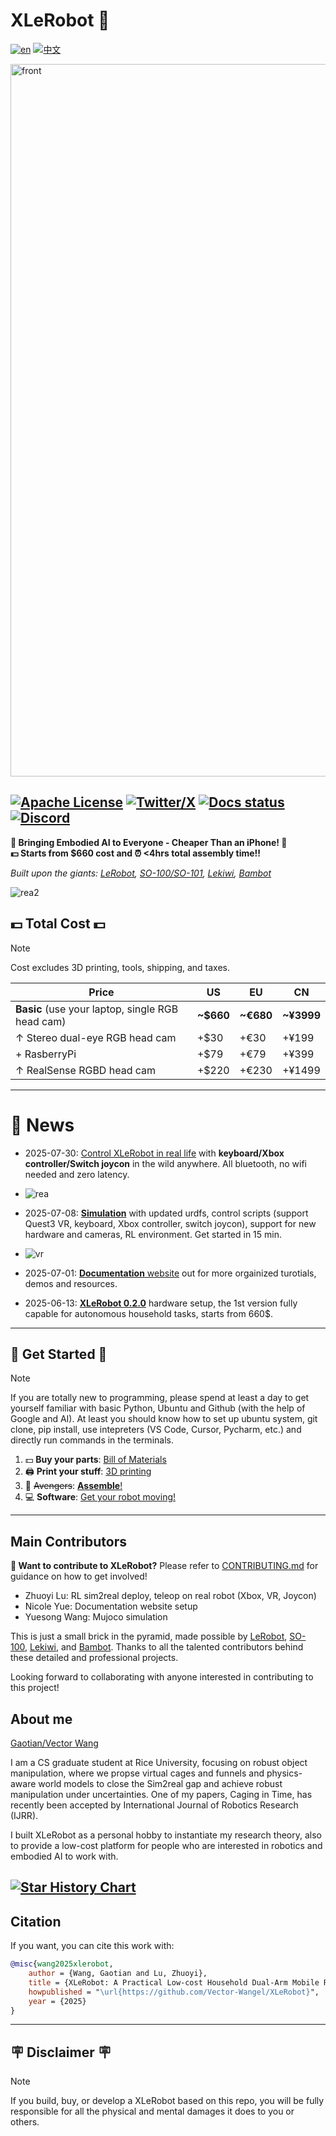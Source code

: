 # XLeRobot 🤖

[![en](https://img.shields.io/badge/lang-en-blue.svg)](README.md)
[![中文](https://img.shields.io/badge/lang-中文-brown.svg)](README_CN.md)

<a href="https://xlerobot.readthedocs.io/en/latest/index.html">
  <img width="1725" height="1140" alt="front" src="https://github.com/user-attachments/assets/f9c454ee-2c46-42b4-a5d7-88834a1c95ab" />
</a>

[![Apache License](https://img.shields.io/badge/License-Apache%202.0-blue.svg)](https://opensource.org/licenses/Apache-2.0)
[![Twitter/X](https://img.shields.io/twitter/follow/VectorWang?style=social)](https://twitter.com/VectorWang2)
[![Docs status](https://img.shields.io/badge/docs-passing-brightgreen.svg)](https://xlerobot.readthedocs.io/en/latest/)
[![Discord](https://img.shields.io/badge/Discord-XLeRobot-7289da?style=flat&logo=discord&logoColor=white)](https://discord.gg/bjZveEUh6F)
---


**🚀 Bringing Embodied AI to Everyone - Cheaper Than an iPhone! 📱**  
**💵 Starts from $660 cost and ⏰ <4hrs total assembly time!!**

*Built upon the giants: [LeRobot](https://github.com/huggingface/lerobot), [SO-100/SO-101](https://github.com/TheRobotStudio/SO-ARM100), [Lekiwi](https://github.com/SIGRobotics-UIUC/LeKiwi), [Bambot](https://github.com/timqian/bambot)*

![rea2](https://github.com/user-attachments/assets/e9b87163-9088-44a3-ac73-c23b6ba55f42)

## 💵 Total Cost 💵

> [!NOTE] 
> Cost excludes 3D printing, tools, shipping, and taxes.

| Price | US | EU | CN |
| --- | --- | --- | --- |
| **Basic** (use your laptop, single RGB head cam) | **~$660** | **~€680** | **~¥3999** |
| ↑ Stereo dual-eye RGB head cam | +$30 | +€30 | +¥199 |
| + RasberryPi | +$79 | +€79 | +¥399 |
| ↑ RealSense RGBD head cam | +$220 | +€230 | +¥1499 |

---

# 📰 News 

- 2025-07-30: [Control XLeRobot in real life](https://xlerobot.readthedocs.io/en/latest/software/index.html)  with **keyboard/Xbox controller/Switch joycon** in the wild anywhere. All bluetooth, no wifi needed and zero latency.
- ![rea](https://github.com/user-attachments/assets/de8f50ad-a370-406c-97fb-fc01638d5624)


- 2025-07-08: [**Simulation**](https://xlerobot.readthedocs.io/en/latest/simulation/index.html) with updated urdfs, control scripts (support Quest3 VR, keyboard, Xbox controller, switch joycon), support for new hardware and cameras, RL environment. Get started in 15 min.
-  ![vr](https://github.com/user-attachments/assets/68b77bea-fdcf-4f42-9cf0-efcf1b188358)

- 2025-07-01: [**Documentation** website](https://xlerobot.readthedocs.io/en/latest/index.html) out for more orgainized turotials, demos and resources.

- 2025-06-13: [**XLeRobot 0.2.0**](https://xlerobot.readthedocs.io) hardware setup, the 1st version fully capable for autonomous household tasks, starts from 660$. 


---
## 🚀 Get Started 🚀

> [!NOTE] 
> If you are totally new to programming, please spend at least a day to get yourself familiar with basic Python, Ubuntu and Github (with the help of Google and AI). At least you should know how to set up ubuntu system, git clone, pip install, use intepreters (VS Code, Cursor, Pycharm, etc.) and directly run commands in the terminals.

1. 💵 **Buy your parts**: [Bill of Materials](https://xlerobot.readthedocs.io/en/latest/hardware/getting_started/material.html)
2. 🖨️ **Print your stuff**: [3D printing](https://xlerobot.readthedocs.io/en/latest/hardware/getting_started/3d.html)
3. 🔨 ~~Avengers~~: [**Assemble**!](https://xlerobot.readthedocs.io/en/latest/hardware/getting_started/assemble.html)
4. 💻 **Software**: [Get your robot moving!](https://xlerobot.readthedocs.io/en/latest/software/index.html)

---

## Main Contributors


**👋 Want to contribute to XLeRobot?**
Please refer to [CONTRIBUTING.md](CONTRIBUTING.md) for guidance on how to get involved!

- Zhuoyi Lu: RL sim2real deploy, teleop on real robot (Xbox, VR, Joycon)
- Nicole Yue: Documentation website setup
- Yuesong Wang: Mujoco simulation


This is just a small brick in the pyramid, made possible by [LeRobot](https://github.com/huggingface/lerobot), [SO-100](https://github.com/TheRobotStudio/SO-ARM100), [Lekiwi](https://github.com/SIGRobotics-UIUC/LeKiwi), and [Bambot](https://github.com/timqian/bambot). Thanks to all the talented contributors behind these detailed and professional projects.

Looking forward to collaborating with anyone interested in contributing to this project!

## About me

[Gaotian/Vector Wang](https://vector-wangel.github.io/)

I am a CS graduate student at Rice University, focusing on robust object manipulation, where we propse virtual cages and funnels and physics-aware world models to close the Sim2real gap and achieve robust manipulation under uncertainties. One of my papers, Caging in Time, has recently been accepted by International Journal of Robotics Research (IJRR).

I built XLeRobot as a personal hobby to instantiate my research theory, also to provide a low-cost platform for people who are interested in robotics and embodied AI to work with. 

[![Star History Chart](https://api.star-history.com/svg?repos=Vector-Wangel/XLeRobot&type=Timeline)](https://star-history.com/#Vector-Wangel/XLeRobot&Timeline)
---

## Citation

If you want, you can cite this work with:

```bibtex
@misc{wang2025xlerobot,
    author = {Wang, Gaotian and Lu, Zhuoyi},
    title = {XLeRobot: A Practical Low-cost Household Dual-Arm Mobile Robot Design for General Manipulation},
    howpublished = "\url{https://github.com/Vector-Wangel/XLeRobot}",
    year = {2025}
}
```
---

## 🪧 Disclaimer 🪧

> [!NOTE]
> If you build, buy, or develop a XLeRobot based on this repo, you will be fully responsible for all the physical and mental damages it does to you or others.
